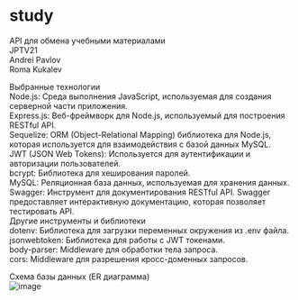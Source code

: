 # study

API для обмена учебными материалами<br>
JPTV21<br>
Andrei Pavlov<br>
Roma Kukalev<br>

Выбранные технологии<br>
Node.js: Среда выполнения JavaScript, используемая для создания серверной части приложения.<br>
Express.js: Веб-фреймворк для Node.js, используемый для построения RESTful API.<br>
Sequelize: ORM (Object-Relational Mapping) библиотека для Node.js, которая используется для взаимодействия с базой данных MySQL.<br>
JWT (JSON Web Tokens): Используется для аутентификации и авторизации пользователей.<br>
bcrypt: Библиотека для хеширования паролей.<br>
MySQL: Реляционная база данных, используемая для хранения данных. <br>
Swagger: Инструмент для документирования RESTful API. Swagger предоставляет интерактивную документацию, которая позволяет тестировать API.<br>
Другие инструменты и библиотеки<br>
dotenv: Библиотека для загрузки переменных окружения из .env файла.<br>
jsonwebtoken: Библиотека для работы с JWT токенами.<br>
body-parser: Middleware для обработки тела запроса.<br>
cors: Middleware для разрешения кросс-доменных запросов.<br>

Схема базы данных (ER диаграмма)<br>
![image](https://github.com/Andrei-Pavlov/study/assets/102020580/fc72b29e-6bfa-419c-9eb2-62139858199a)
